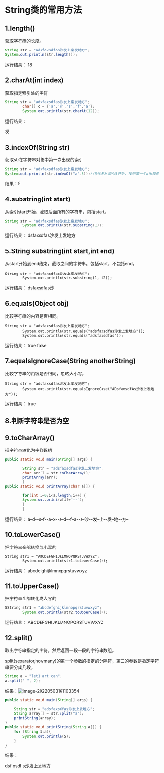 # String类的常用方法

## 1.length()

获取字符串的长度。

```java
String str = "adsfaxsdfas沙发上案发地方";
System.out.println(str.length());
```

运行结果：
18

## 2.charAt(int index)

获取指定索引处的字符

```java
String str = "adsfaxsdfas沙发上案发地方";
        char[] c = {'a','d','s','f','a'};
        System.out.println(str.charAt(12));
```

运行结果：

发

## 3.indexOf(String str)

获取str在字符串对象中第一次出现的索引

```java
String str = "adsfaxsdfas沙发上案发地方";
System.out.println(str.indexOf("a",5));//5代表从索引5开始，找到第一个a出现的位置
```

结果：9

## 4.substring(int start)

从索引start开始，截取后面所有的字符串，包括start。

```java
String str = "adsfaxsdfas沙发上案发地方";
        System.out.println(str.substring(1));
```

运行结果：
dsfaxsdfas沙发上发地方

## 5.String substring(int start,int end)

从start开始到end结束，截取之间的字符串。包括start，不包括end。

```
String str = "adsfaxsdfas沙发上案发地方";
        System.out.println(str.substring(1, 12));
```

运行结果：
dsfaxsdfas沙

## 6.equals(Object obj)

比较字符串的内容是否相同。

```
String str = "adsfaxsdfas沙发上案发地方";
        System.out.println(str.equals("adsfaxsdfas沙发上发地方"));
        System.out.println(str.equals("adsfaxsdfas"));
```

运行结果：
true
false

## 7.equalsIgnoreCase(String anotherString)

比较字符串的内容是否相同，忽略大小写。

```
String str = "adsfaxsdfas沙发上案发地方";
        System.out.println(str.equalsIgnoreCase("ADsfaxsdfAs沙发上发地方"));
```

运行结果：
true

## 8.判断字符串是否为空



## 9.toCharArray()

把字符串转化为字符数组

```java
public static void main(String[] args) {

        String str = "adsfaxsdfas沙发上发地方";
        char arr[] = str.toCharArray();
        printArray(arr);
        }
public static void printArray(char a[]) {

        for(int i=0;i<a.length;i++) {
        System.out.print(a[i]+"--");
        }
        }
```

运行结果：
a–d--s–f--a–x--s–d--f–a--s–沙--发–上--发–地--方–

## 10.toLowerCase()

把字符串全部转换为小写的

```
String str1 = "ABCDEFGHIJKLMNOPQRSTUVWXYZ";
        System.out.println(str1.toLowerCase());
```

运行结果：
abcdefghijklmnopqrstuvwxyz

## 11.toUpperCase()

把字符串全部转化成大写的

```java
SString str1 = "abcdefghijklmnopqrstuvwxyz";
        System.out.println(str2.toUpperCase());
```

运行结果：
ABCDEFGHIJKLMNOPQRSTUVWXYZ

## 12.split()

取出字符串指定的字符，然后返回一段一段的字符串数组。

split(separator,howmany)的第一个参数的指定的分隔符，第二的参数是指定字符串要分成几段。

```java
String a = "let1 art can";
a.split(" ", 2);
```

结果：![image-20220503161103354](C:\Users\鹤\AppData\Roaming\Typora\typora-user-images\image-20220503161103354.png)

```java
public static void main(String[] args) {

    String str = "adsfaxsdfas沙发上发地方";
    String array[] = str.split("a");
    printString(array);
}
public static void printString(String a[]) {
    for (String S:a){
        System.out.println(S);
    }
}
```

结果：

dsf
xsdf
s沙发上发地方